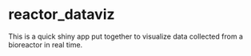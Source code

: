 # reactor_dataviz
This is a quick shiny app put together to visualize data collected from a bioreactor in real time.
